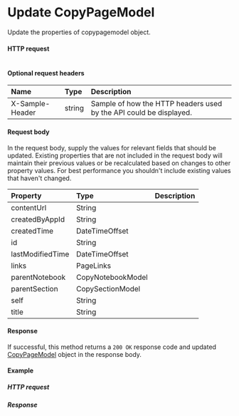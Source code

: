 # Update CopyPageModel

Update the properties of copypagemodel object.
#### HTTP request
```http

```

#### Optional request headers
| Name       | Type | Description|
|:-----------|:------|:----------|
| X-Sample-Header  | string  | Sample of how the HTTP headers used by the API could be displayed.|

#### Request body
In the request body, supply the values for relevant fields that should be updated. Existing properties that are not included in the request body will maintain their previous values or be recalculated based on changes to other property values. For best performance you shouldn't include existing values that haven't changed.

| Property	   | Type	|Description|
|:---------------|:--------|:----------|
|contentUrl|String||
|createdByAppId|String||
|createdTime|DateTimeOffset||
|id|String||
|lastModifiedTime|DateTimeOffset||
|links|PageLinks||
|parentNotebook|CopyNotebookModel||
|parentSection|CopySectionModel||
|self|String||
|title|String||

#### Response
If successful, this method returns a `200 OK` response code and updated [CopyPageModel](../resources/copypagemodel.md) object in the response body.
#### Example
##### HTTP request
##### Response
